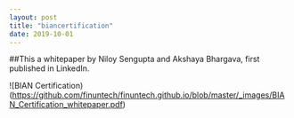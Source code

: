 ```yaml
---
layout: post
title: "biancertification"
date: 2019-10-01
---
```

##This a whitepaper by Niloy Sengupta and Akshaya Bhargava, first published in LinkedIn.

![BIAN Certification)(https://github.com/finuntech/finuntech.github.io/blob/master/_images/BIAN_Certification_whitepaper.pdf)

